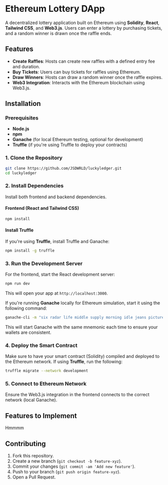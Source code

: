 # Ethereum Lottery DApp

A decentralized lottery application built on Ethereum using **Solidity**, **React**, **Tailwind CSS**, and **Web3.js**. Users can enter a lottery by purchasing tickets, and a random winner is drawn once the raffle ends.

## Features

- **Create Raffles**: Hosts can create new raffles with a defined entry fee and duration.
- **Buy Tickets**: Users can buy tickets for raffles using Ethereum.
- **Draw Winners**: Hosts can draw a random winner once the raffle expires.
- **Web3 Integration**: Interacts with the Ethereum blockchain using Web3.js.

## Installation

### Prerequisites

- **Node.js** 
- **npm** 
- **Ganache** (for local Ethereum testing, optional for development)
- **Truffle** (if you're using Truffle to deploy your contracts)

### 1. Clone the Repository

```bash
git clone https://github.com/JSDWRLD/luckyledger.git
cd luckyledger
```

### 2. Install Dependencies

Install both frontend and backend dependencies.

#### Frontend (React and Tailwind CSS)

```bash
npm install
```

#### Install Truffle

If you're using **Truffle**, install Truffle and Ganache:

```bash
npm install -g truffle
```

### 3. Run the Development Server

For the frontend, start the React development server:

```bash
npm run dev
```

This will open your app at `http://localhost:3000`.

If you're running **Ganache** locally for Ethereum simulation, start it using the following command:

```bash
ganache-cli -m "six radar life middle supply morning idle jeans picture room put effort" -p 7545
```

This will start Ganache with the same mnemonic each time to ensure your wallets are consistent.

### 4. Deploy the Smart Contract

Make sure to have your smart contract (Solidity) compiled and deployed to the Ethereum network. If using **Truffle**, run the following:

```bash
truffle migrate --network development
```

### 5. Connect to Ethereum Network

Ensure the Web3.js integration in the frontend connects to the correct network (local Ganache).

## Features to Implement

Hmmmm

## Contributing

1. Fork this repository.
2. Create a new branch (`git checkout -b feature-xyz`).
3. Commit your changes (`git commit -am 'Add new feature'`).
4. Push to your branch (`git push origin feature-xyz`).
5. Open a Pull Request.
